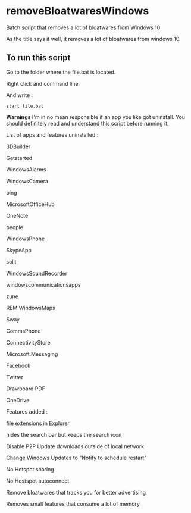 # removeBloatwaresWindows
Batch script that removes a lot of bloatwares from Windows 10

As the title says it well, it removes a lot of bloatwares from windows 10.

## To run this script
Go to the folder where the file.bat is located.

Right click and command line.

And write :
```
start file.bat
```

**Warnings**
I'm in no mean responsible if an app you like got uninstall. You should definitely read and understand this script before running it.

List of apps and features uninstalled :

3DBuilder

Getstarted

WindowsAlarms

WindowsCamera

bing

MicrosoftOfficeHub

OneNote

people

WindowsPhone

SkypeApp

solit

WindowsSoundRecorder

windowscommunicationsapps

zune

REM WindowsMaps

Sway

CommsPhone

ConnectivityStore

Microsoft.Messaging

Facebook

Twitter

Drawboard PDF

OneDrive


Features added :

file extensions in Explorer

hides the search bar but keeps the search icon

Disable P2P Update downloads outside of local network

Change Windows Updates to "Notify to schedule restart"

No Hotspot sharing

No Hostspot autoconnect

Remove bloatwares that tracks you for better advertising

Removes small features that consume a lot of memory

